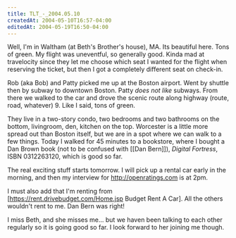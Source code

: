 ```yaml
---
title: TLT_-_2004.05.10
createdAt: 2004-05-10T16:57-04:00
editedAt: 2004-05-19T16:50-04:00
---
```


Well, I'm in Waltham (at Beth's Brother's house), MA. Its beautiful here. Tons of green. My flight was uneventful, so generally good. Kinda mad at travelocity since they let me choose which seat I wanted for the flight when reserving the ticket, but then I got a completely different seat on check-in.

Rob (aka Bob) and Patty picked me up at the Boston airport. Went by shuttle then by subway to downtown Boston. Patty <i>does not like</i> subways. From there we walked to the car and drove the scenic route along highway (route, road, whatever) 9. Like I said, tons of green.

They live in a two-story condo, two bedrooms and two bathrooms on the bottom, livingroom, den, kitchen on the top. Worcester is a little more spread out than Boston itself, but we are in a spot where we can walk to a few things. Today I walked for 45 minutes to a bookstore, where I bought a Dan Brown book (not to be confused with [[Dan Bern]]), <i>Digital Fortress</i>, ISBN 0312263120, which is good so far.

The real exciting stuff starts tomorrow. I will pick up a rental car early in the morning, and then my interview for http://openratings.com is at 2pm.

I must also add that I'm renting from [https://rent.drivebudget.com/Home.jsp Budget Rent A Car]. All the others wouldn't rent to me. Dan Bern was right!

I miss Beth, and she misses me... but we haven been talking to each other regularly so it is going good so far. I look forward to her joining me though.

